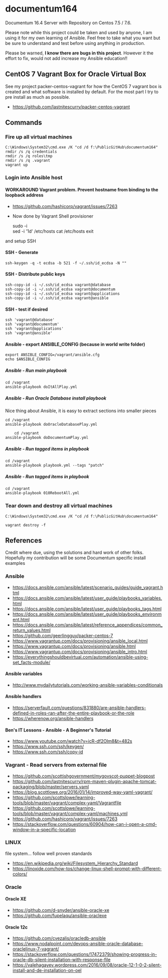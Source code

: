 # documentum164
Documentum 16.4 Server with Repository on Centos 7.5 / 7.6.

Please note while this project could be taken and used by anyone, I am using it for my own learning of Ansible.
Feel free to take what you want but be sure to understand and test before using anything in production.

Please be warned, __I know there are bugs in this project__. However it the effort to fix, would not add increase my Ansible education!!

## CentOS 7 Vagrant Box for Oracle Virtual Box
See my project packer-centos-vagrant for how the CentOS 7 vagrant box is created and what software is installed by default.
For the most part I try to pre install as much as possible.    

- https://github.com/lastnitescurry/packer-centos-vagrant

## Commands

### Fire up all virtual machines

	C:\Windows\System32\cmd.exe /K "cd /d f:\PublicGitHub\documentum164"
	rmdir /s /q credentials
	rmdir /s /q roles\tmp
	rmdir /s /q .vagrant
	vagrant up

### Login into Ansible host

#### WORKAROUND Vagrant problem. Prevent hostname from binding to the loopback address
- https://github.com/hashicorp/vagrant/issues/7263
- Now done by Vagrant Shell provisioner

    sudo -i    
    sed -i '1d' /etc/hosts
    cat /etc/hosts
    exit

and setup SSH
#### SSH - Generate
    ssh-keygen -q -t ecdsa -b 521 -f ~/.ssh/id_ecdsa -N ""

#### SSH - Distribute public keys
    ssh-copy-id -i ~/.ssh/id_ecdsa vagrant@database
    ssh-copy-id -i ~/.ssh/id_ecdsa vagrant@documentum
    ssh-copy-id -i ~/.ssh/id_ecdsa vagrant@applications
    ssh-copy-id -i ~/.ssh/id_ecdsa vagrant@ansible

#### SSH - test if desired
    ssh 'vagrant@database'
    ssh 'vagrant@documentum'
    ssh 'vagrant@applications'
    ssh 'vagrant@ansible'

#### Ansible - export ANSIBLE_CONFIG (because in world write folder)
    export ANSIBLE_CONFIG=/vagrant/ansible.cfg
    echo $ANSIBLE_CONFIG

##### Ansible - Run main playbook
    cd /vagrant
    ansible-playbook doItAllPlay.yml

##### Ansible - Run Oracle Database install playbook
Nice thing about Ansible, it is easy to extract sections into smaller pieces

    cd /vagrant
    ansible-playbook doOracleDatabasePlay.yml

		cd /vagrant
    ansible-playbook doDocumentumPlay.yml

##### Ansible - Run tagged items in playbook
    cd /vagrant
    ansible-playbook playbook.yml --tags "patch"

##### Ansible - Run tagged items in playbook
    cd /vagrant
    ansible-playbook 010RebootAll.yml

### Tear down and destroy all virtual machines

	C:\Windows\System32\cmd.exe /K "cd /d f:\PublicGitHub\documentum164"

	vagrant destroy -f


## References
Credit where due, using the solutions and hard work of other folks.
Hopefully my contribution will be some Documentum specific install examples

### Ansible

- https://docs.ansible.com/ansible/latest/scenario_guides/guide_vagrant.html
- https://docs.ansible.com/ansible/latest/user_guide/playbooks_variables.html
- https://docs.ansible.com/ansible/latest/user_guide/playbooks_tags.html
- https://docs.ansible.com/ansible/latest/user_guide/playbooks_environment.html
- https://docs.ansible.com/ansible/latest/reference_appendices/common_return_values.html
- https://github.com/geerlingguy/packer-centos-7
- https://www.vagrantup.com/docs/provisioning/ansible_local.html
- https://www.vagrantup.com/docs/provisioning/ansible.html
- https://www.vagrantup.com/docs/provisioning/ansible_intro.html
- https://everythingshouldbevirtual.com/automation/ansible-using-set_facts-module/

#### Ansible variables
- http://www.mydailytutorials.com/working-ansible-variables-conditionals

#### Ansible handlers
- https://serverfault.com/questions/831880/are-ansible-handlers-defined-in-roles-ran-after-the-entire-playbook-or-the-role
- https://wherenow.org/ansible-handlers

#### Ben's IT Lessons - Ansible - A Beginner's Tutorial
- https://www.youtube.com/watch?v=icR-df2Olm8&t=482s
- https://www.ssh.com/ssh/keygen/
- https://www.ssh.com/ssh/copy-id

### Vagrant - Read servers from external file
- https://github.com/scottishgovernment/mygovscot-puppet-blogpost
- https://github.com/lastnitescurry/rpm-maven-plugin-apache-tomcat-packaging/blob/master/servers.yaml
- https://blog.scottlowe.org/2016/01/14/improved-way-yaml-vagrant/
- https://github.com/scottslowe/learning-tools/blob/master/vagrant/complex-yaml/Vagrantfile
- https://github.com/scottslowe/learning-tools/blob/master/vagrant/complex-yaml/machines.yml
- https://github.com/hashicorp/vagrant/issues/7263
- https://stackoverflow.com/questions/60904/how-can-i-open-a-cmd-window-in-a-specific-location

### LINUX
file system... follow well proven standards
- https://en.wikipedia.org/wiki/Filesystem_Hierarchy_Standard
- https://linoxide.com/how-tos/change-linux-shell-prompt-with-different-colors/

### Oracle
#### Oracle XE

- https://github.com/d-snyder/ansible-oracle-xe
- https://github.com/fupelaqu/ansible-oraclexe

#### Oracle 12c

- https://github.com/cvezalis/oracledb-ansible
- https://www.nodalpoint.com/devops-ansible-oracle-database-oraclelinux-7-vagrant/
- https://stackoverflow.com/questions/17472379/showing-progress-in-oracle-db-silent-installation-with-response-file
- https://valehagayev.wordpress.com/2016/09/08/oracle-12-1-0-2-silent-install-and-de-installation-on-oel
